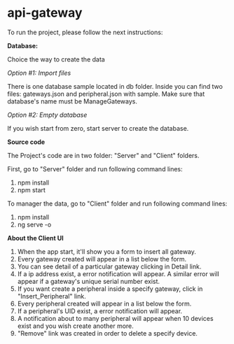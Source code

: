 # api-gateway
To run the project, please follow the next instructions:

**Database:** 

Choice the way to create the data

_Option #1: Import files_

There is one database sample located in db folder. Inside you can find two files: gateways.json and peripheral.json with sample. Make sure that database's name must be ManageGateways.

_Option #2: Empty database_

If you wish start from zero, start server to create the database.  

**Source code**

The Project's code are in two folder: "Server" and "Client" folders. 

First, go to "Server" folder and run following command lines:
1. npm install
2. npm start

To manager the data, go to "Client" folder and run following command lines:
1. npm install
2. ng serve -o

**About the Client UI**

1. When the app start, it'll show you a form to insert all gateway. 
2. Every gateway created will appear in a list below the form.
3. You can see detail of a particular gateway clicking in Detail link.
4. If a ip address exist, a error notification will appear. A similar error will appear if a gateway's unique serial number exist.
5. If you want create a peripheral inside a specify gateway, click in "Insert_Peripheral" link.
6. Every peripheral created will appear in a list below the form.
4. If a peripheral's UID exist, a error notification will appear.
7. A notification about to many peripheral will appear when 10 devices exist and you wish create another more.
8. "Remove" link was created in order to delete a specify device.
